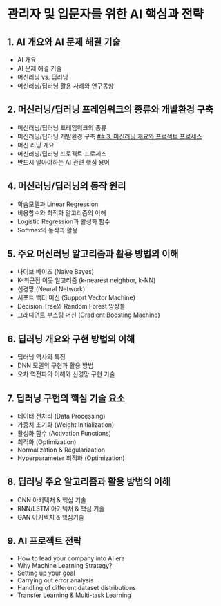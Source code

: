 # 관리자 및 입문자를 위한 AI 핵심과 전략
## 1. AI 개요와 AI 문제 해결 기술
* AI 개요
* AI 문제 해결 기술
* 머신러닝 vs. 딥러닝
* 머신러닝/딥러닝 활용 사례와 연구동향
## 2. 머신러닝/딥러닝 프레임워크의 종류와 개발환경 구축
* 머신러닝/딥러닝 프레임워크의 종류
* 머신러닝/딥러닝 개발환경 구축
[## 3. 머신러닝 개요와 프로젝트 프로세스](ch03_MLProcess)
* 머신 러닝 개요     
* 머신러닝/딥러닝 프로젝트 프로세스
* 반드시 알아야하는 AI 관련 핵심 용어
## 4. 머신러닝/딥러닝의 동작 원리
* 학습모델과 Linear Regression
* 비용함수와 최적화 알고리즘의 이해
* Logistic Regression과 활성화 함수
* Softmax의 동작과 활용
## 5. 주요 머신러닝 알고리즘과 활용 방법의 이해
* 나이브 베이즈 (Naive Bayes)
* K-최근접 이웃 알고리즘 (k-nearest  neighbor, k-NN)
* 신경망 (Neural Network)
* 서포트 백터 머신 (Support Vector Machine)
* Decision Tree와 Random Forest 앙상블
* 그래디언트 부스팅 머신 (Gradient Boosting Machine)
## 6. 딥러닝 개요와 구현 방법의 이해
* 딥러닝 역사와 특징
* DNN 모델의 구현과 활용 방법
* 오차 역전파의 이해와 신경망 구현 기술
## 7. 딥러닝 구현의 핵심 기술 요소
* 데이터 전처리 (Data Processing) 
* 가중치 초기화 (Weight Initialization)
* 활성화 함수 (Activation Functions)
* 최적화 (Optimization)
* Normalization & Regularization 
* Hyperparameter 최적화 (Optimization)
## 8. 딥러닝 주요 알고리즘과 활용 방법의 이해
* CNN 아키텍처 & 핵심 기술
* RNN/LSTM 아키텍처 & 핵심 기술  
* GAN 아키텍처 & 핵심기술
## 9. AI 프로젝트 전략
* How to lead your company into AI era
* Why Machine Learning Strategy?
* Setting up your goal
* Carrying out error analysis
* Handling of different dataset distributions
* Transfer Learning & Multi-task Learning
